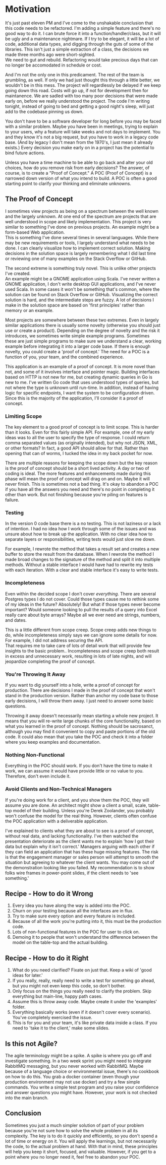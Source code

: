 # Motivation
It's just past eleven PM and I've come to the unshakable conclusion that this code needs to be refactored.
I'm adding a simple feature and there's no good way to do it.
I can brute force it into a function/handler/class, but it will be ugly and a maintenance nightmare.
If I try to be elegant, it will be a lot of code, additional data types, and digging through the guts of some of the libraries.
This isn't just a simple extraction of a class, the decisions we made three months ago were short-sighted.  
We need to gut and rebuild.
Refactoring would take precious days that can no longer be accomodated in schedule or cost.

And I'm not the only one in this predicament.
The rest of the team is grumbling, as well.
If only we had just thought this through a little better, we wouldn't be in this mess.
The project will regardlessly be delayed if we keep going down this road.
Costs will go up, if not for development then for maintanence.
We are sadled with too many poor decisions that were made early on, before we really understood the project.
The code I'm writing tonight, instead of going to bed and getting a good night's sleep, will just add to the codebase pinning us down.

You don't have to be a software developer for long before you may be faced with a similar problem.
Maybe you have been in meetings, trying to explain to your users, why a feature will take weeks and not days to implement.
You and they know it's not a big request, but you have to work in a legacy code base.
(And by legacy I don't mean from the 1970's, I just mean it already exists.)
Every decision you make early on in a project has the potential to bind future actions.

Unless you have a time machine to be able to go back and alter your old choices, how do you remove risk from early decisions?
The answer, of course, is to create a "Proof of Concept."
A POC (Proof of Concept) is a narrowed down version of what you intend to build.
A POC is often a good starting point to clarify your thinking and eliminate unknowns.

## The Proof of Concept
I sometimes view projects as being on a spectrum between the well known and the largely unknown.
At one end of the spectrum are projects that are well understood in scope and likely implementation.
This project is very similar to something I've done on previous projects.
An example might be a form-based Web application.  
This is something I've done several times in several languages.
While there may be new requirements or tools, I largely understand what needs to be done.
I can clearly visualize how to implement correct solution.
Making decisions in the solution space is largely remembering what I did last time or reviewing one of many examples on the Stack Overflow or GitHub.

The second extreme is something truly novel.
This is unlike other projects I've created.  
An example might be a GNOME application using Scala.
I've never written a GNOME application, I don't write desktop GUI applications, and I've never used Scala.
In some cases it won't be something that's common, where the solution can be found on Stack Overflow or GitHub.
Visualizing the correct solution is hard, and the intermediate steps are fuzzy.
A lot of decisions I make in the solution space are based on 'first principles' rather than memory or an example.

Most projects are somewhere between these two extremes.
Even in largely similar applications there is usually some novelty (otherwise you should just use or create a product).
Depending on the degree of novelty and the risk it introduces, we sometimes write simple example programs.
Sometimes these are just simple programs to make sure we understand a clear, working example before integrating it into a larger code base.
If there is enough novelty, you could create a 'proof of concept.'
The need for a POC is a function of you, your team, and the combined experience.

This application is an example of a proof of concept.
It is more novel than not, and some of it involves interface and pointer magic.
Building interfaces based on HTTP is not new for me, but creating dynamic queries in Go is new to me.
I've written Go code that uses understood types of queries, but not where the type is unknown until run-time.
In addition, instead of having logic for specific endpoints, I want the system to be configuration driven.
Since this is the majority of the application, I'll consider it a proof of concept.

### Limiting Scope
The key element to a good proof of concept is to limit scope.
This is harder than it looks.
Even for this fairly simple API.
For example, one of my early ideas was to all the user to specify the type of response.
I could return comma separated values (as originally intended), but why not JSON, XML, or other formats?
In fact, a good API should allow for that.
Rather than opening that can of worms, I tucked the idea in my back pocket for now.

There are multiple reasons for keeping the scope down but the key reason is the proof of concept should be a short lived activity.
A day or two of coding is ideal.
The more features and enhancements made during this phase will mean the proof of concept will drag on and on.
Maybe it will never finish.
This is sometimes not a bad thing.
It's okay to abandon a POC if you have all the answers you need and there's no point in completing it other than work.
But not finishing because you're piling on features is failure.

### Testing
In the version 0 code base there is a no testing.
This is not laziness or a lack of intention.
I had no idea how I work through some of the issues and was unsure about how to break up the application.
With no clear idea how to separate layers or responsibilities, writing tests would just slow me down.

For example, I rewrote the method that takes a result set and creates a new buffer to store the result from the database.
When I rewrote the method I made broad changes to the signature of the method and split it into multiple methods.
Without a stable interface I would have had to rewrite my tests with each iteration.
With a clear and stable interface it's easy to write tests.

### Incompleteness
Even within the decided scope I don't cover *everything*.
There are several Postgres types I do not cover.
Could those types cause me to rethink some of my ideas in the future?
Absolutely!
But what if those types never become important?
Would someone looking to pull the results of a query into Excel really care about byte arrays?
Maybe all we ever need are strings, numbers, and dates.

This is a little different from scope creep.
Scope creep adds new things to do, while incompleteness simply says we can ignore some details for now.
For example, I did not address securing the API.  
That requires me to take care of lots of detail work that will provide few insights to the basic problem..
Incompleteness and scope creep both result in excess and unnecessary work, resulting in lots of late nights, and will jeopardize completing the proof of concept.

### You're Throwing It Away
If you want to dig yourself into a hole, write a proof of concept for production.
There are decisions I made in the proof of concept that won't stand in the production version.
Rather than anchor my code base to those early decisions, I will throw them away.
I just need to answer some basic questions.

Throwing it away doesn't necessarily mean starting a whole new project.
It means that you will re-write large chunks of the core functionality, based on what you learned in the proof of concept.
Nothing should be sacrosanct, although you may find it convenient to copy and paste portions of the old code.
It could also mean that you take the POC and check it into a folder where you keep examples and documentation.

### Nothing Non-Functional
Everything in the POC should work.
If you don't have the time to make it work, we can assume it would have provide little or no value to you.
Therefore, don't even include it.

### Avoid Clients and Non-Technical Managers
If you're doing work for a client, and you show them the POC, they will assume you are done.
An architect might show a client a small, scale, table-top model of their building.
Unless you're Derek Zoolander, you probably won't confuse the model for the real thing.
However, clients often confuse the POC application with a deliverable application.

I've explained to clients what they are about to see is a proof of concept, without real data, and lacking functionality.
I've then watched the presentation deteriorate as the client wants me to explain 'how I got their data but explain why it isn't correct.'
Managers arguing with each other if they can field an application that has these huge missing features.
The risk is that the engagement manager or sales person will attempt to smooth the situation but agreeing to whatever the client wants.
You may come out of the demonstration looking like you failed.
My recommendation is to show folks wire frames in power-point slides, if the client needs to 'see something.'

## Recipe - How to do it Wrong
1. Every idea you have along the way is added into the POC.
2. Churn on your testing because all the interfaces are in flux.
3. Try to make sure every option and every feature is included.
4. Because of all the work you're putting into it, this must be the production code.
5. Lots of non-functional features in the POC for user to click on.
6. Demoing it to people that won't understand the difference between the model on the table-top and the actual building.

## Recipe - How to do it Right
1. What do you need clarified?  Fixate on just that.  Keep a wiki of 'good ideas for later.'
2. If you really, really, really need to write a test for something go ahead, but you might not even keep this code, so don't bother.
3. Only focus on the things you really need to clarify the problem.  Skip everything but main-line, happy path cases.
4. Assume this is throw away code.  Maybe create it under the 'examples' folder.
5. Everything basically works (even if it doesn't cover every scenario).  You've completely exercised the issue.
6. This is for you and your team, it's like private data inside a class.  If you need to 'take it to the client,' make some slides.

## Is this not Agile?
The agile terminology might be a spike.
A spike is where you go off and investigate something.
In a two week sprint you might need to integrate RabbitMQ messaging, but you never worked with RabbitMQ.
Maybe because of a language choice or environmental issue, there's no cookbook on how to do this.
You grab a docker container (even though your production environment may not use docker) and try a few simple commands.
You write a simple test program and you raise your confidence and answer questions you might have.
However, your work is not checked into the main branch.

## Conclusion
Sometimes you just a much simpler solution of part of your problem because you're not sure how to solve the whole problem in all its complexity.
The key is to do it quickly and efficiently, so you don't spend a lot of time or energy on it.
You will apply the learnings, but not necessarily the code, to the actual problem at hand.
With that in mind, these principles will help you keep it short, focused, and valuable.
However, if you get to a point where you no longer need it, feel free to abandon your POC.

